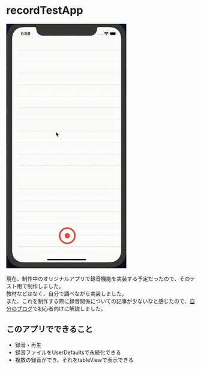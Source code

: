 
# recordTestApp

![demo](https://github.com/amaocha-first/recordTestApp/blob/media/recordTestAppDemo.gif)

現在、制作中のオリジナルアプリで録音機能を実装する予定だったので、そのテスト用で制作しました。  
教材などはなく、自分で調べながら実装しました。  
また、これを制作する際に録音関係についての記事が少ないなと感じたので、[自分のブログ](https://amaocha.net/programing/swift-record-test-app/)で初心者向けに解説しました。

## このアプリでできること
* 録音・再生
* 録音ファイルをUserDefaultsで永続化できる
* 複数の録音ができ、それをtableViewで表示できる

